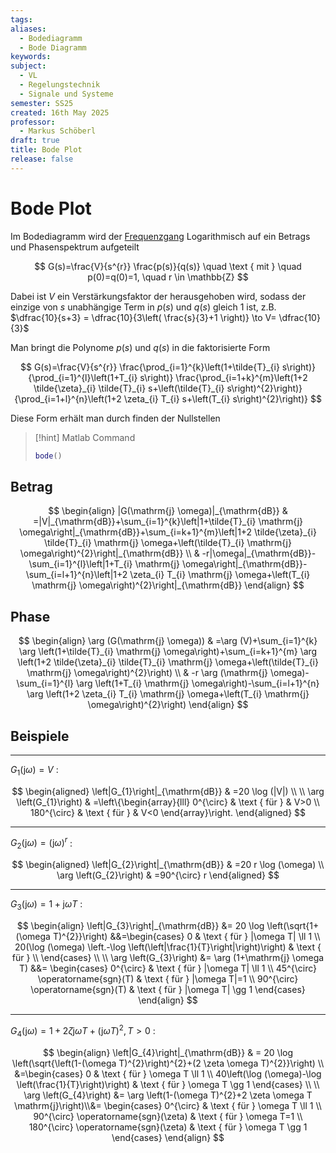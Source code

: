 ```yaml
---
tags: 
aliases:
  - Bodediagramm
  - Bode Diagramm
keywords: 
subject:
  - VL
  - Regelungstechnik
  - Signale und Systeme
semester: SS25
created: 16th May 2025
professor:
  - Markus Schöberl
draft: true
title: Bode Plot
release: false
---
```


# Bode Plot

Im Bodediagramm wird der [Frequenzgang](Übertragungsfunktion.md) Logarithmisch auf ein Betrags und Phasenspektrum aufgeteilt

$$
G(s)=\frac{V}{s^{r}} \frac{p(s)}{q(s)} \quad \text { mit } \quad p(0)=q(0)=1, \quad r \in \mathbb{Z} 
$$

Dabei ist $V$ ein Verstärkungsfaktor der herausgehoben wird, sodass der einzige von $s$ unabhängige Term in $p(s)$ und $q(s)$ gleich $1$ ist, z.B. $\dfrac{10}{s+3} = \dfrac{10}{3\left( \frac{s}{3}+1 \right)} \to V= \dfrac{10}{3}$

Man bringt die Polynome $p(s)$ und $q(s)$ in die faktorisierte Form

$$
G(s)=\frac{V}{s^{r}} \frac{\prod_{i=1}^{k}\left(1+\tilde{T}_{i} s\right)}{\prod_{i=1}^{l}\left(1+T_{i} s\right)} \frac{\prod_{i=1+k}^{m}\left(1+2 \tilde{\zeta}_{i} \tilde{T}_{i} s+\left(\tilde{T}_{i} s\right)^{2}\right)}{\prod_{i=1+l}^{n}\left(1+2 \zeta_{i} T_{i} s+\left(T_{i} s\right)^{2}\right)}
$$

Diese Form erhält man durch finden der Nullstellen

> [!hint] Matlab Command
>
> ```matlab
> bode()
> ```

## Betrag

$$
\begin{align}
|G(\mathrm{j} \omega)|_{\mathrm{dB}} & =|V|_{\mathrm{dB}}+\sum_{i=1}^{k}\left|1+\tilde{T}_{i} \mathrm{j} \omega\right|_{\mathrm{dB}}+\sum_{i=k+1}^{m}\left|1+2 \tilde{\zeta}_{i} \tilde{T}_{i} \mathrm{j} \omega+\left(\tilde{T}_{i} \mathrm{j} \omega\right)^{2}\right|_{\mathrm{dB}} \\ 
& -r|\omega|_{\mathrm{dB}}-\sum_{i=1}^{l}\left|1+T_{i} \mathrm{j} \omega\right|_{\mathrm{dB}}-\sum_{i=l+1}^{n}\left|1+2 \zeta_{i} T_{i} \mathrm{j} \omega+\left(T_{i} \mathrm{j} \omega\right)^{2}\right|_{\mathrm{dB}}
\end{align}
$$

## Phase

$$
\begin{align}
\arg (G(\mathrm{j} \omega)) & =\arg (V)+\sum_{i=1}^{k} \arg \left(1+\tilde{T}_{i} \mathrm{j} \omega\right)+\sum_{i=k+1}^{m} \arg \left(1+2 \tilde{\zeta}_{i} \tilde{T}_{i} \mathrm{j} \omega+\left(\tilde{T}_{i} \mathrm{j} \omega\right)^{2}\right) \\
& -r \arg (\mathrm{j} \omega)-\sum_{i=1}^{l} \arg \left(1+T_{i} \mathrm{j} \omega\right)-\sum_{i=l+1}^{n} \arg \left(1+2 \zeta_{i} T_{i} \mathrm{j} \omega+\left(T_{i} \mathrm{j} \omega\right)^{2}\right) 
\end{align}
$$

## Beispiele

---

$G_{1}(\mathrm{j} \omega)=V$ :

$$
\begin{aligned}
\left|G_{1}\right|_{\mathrm{dB}} & =20 \log (|V|) \\ \\
\arg \left(G_{1}\right) & =\left\{\begin{array}{lll}
0^{\circ} & \text { für } & V>0 \\
180^{\circ} & \text { für } & V<0
\end{array}\right.
\end{aligned}
$$

---

$G_{2}(\mathrm{j} \omega)=(\mathrm{j} \omega)^{r}$ :

$$
\begin{aligned}
\left|G_{2}\right|_{\mathrm{dB}} & =20 r \log (\omega) \\
\arg \left(G_{2}\right) & =90^{\circ} r
\end{aligned}
$$

---

$G_{3}(\mathrm{j} \omega)=1+\mathrm{j} \omega T$ :

$$
\begin{align}
\left|G_{3}\right|_{\mathrm{dB}} &= 20 \log \left(\sqrt{1+(\omega T)^{2}}\right) &&=\begin{cases}
0 & \text { für } |\omega T| \ll 1 \\
20(\log (\omega) \left.-\log \left(\left|\frac{1}{T}\right|\right)\right) & \text { für } \\
\end{cases} \\ \\
\arg \left(G_{3}\right) &= \arg (1+\mathrm{j} \omega T) &&= \begin{cases}
0^{\circ} & \text { für }  |\omega T| \ll 1 \\
45^{\circ} \operatorname{sgn}(T) & \text { für } |\omega T|=1 \\
90^{\circ} \operatorname{sgn}(T) & \text { für } |\omega T| \gg 1
\end{cases}
\end{align}
$$

---

$G_{4}(\mathrm{j} \omega)=1+2 \zeta \mathrm{j} \omega T+(\mathrm{j} \omega T)^{2}, T>0$ :

$$
\begin{align}
\left|G_{4}\right|_{\mathrm{dB}} & = 20 \log \left(\sqrt{\left(1-(\omega T)^{2}\right)^{2}+(2 \zeta \omega T)^{2}}\right) \\
&=\begin{cases}
0 & \text { für } \omega T \ll 1 \\
40\left(\log (\omega)-\log \left(\frac{1}{T}\right)\right) & \text { für } \omega T \gg 1
\end{cases}
\\ \\
\arg \left(G_{4}\right) &= \arg \left(1-(\omega T)^{2}+2 \zeta \omega T \mathrm{j}\right)\\&= \begin{cases}
0^{\circ} & \text { für } \omega T \ll 1 \\
90^{\circ} \operatorname{sgn}(\zeta) & \text { für } \omega T=1 \\
180^{\circ} \operatorname{sgn}(\zeta) & \text { für } \omega T \gg 1
\end{cases}
\end{align}
$$
